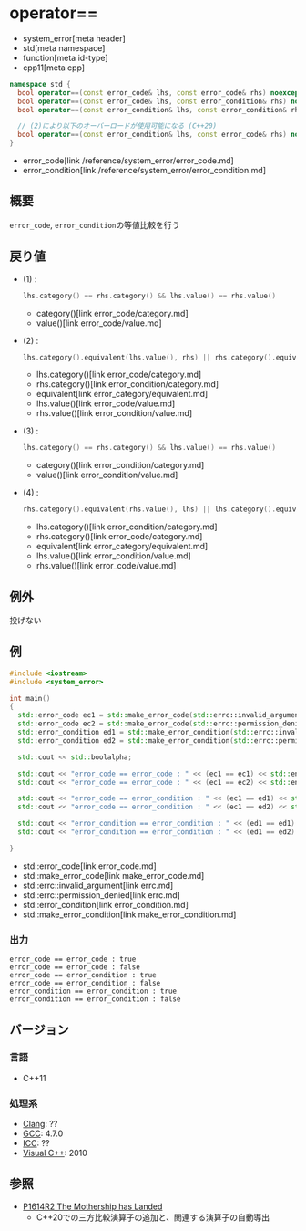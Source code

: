 # operator==
* system_error[meta header]
* std[meta namespace]
* function[meta id-type]
* cpp11[meta cpp]

```cpp
namespace std {
  bool operator==(const error_code& lhs, const error_code& rhs) noexcept;           // (1) C++11
  bool operator==(const error_code& lhs, const error_condition& rhs) noexcept;      // (2) C++11
  bool operator==(const error_condition& lhs, const error_condition& rhs) noexcept; // (3) C++11

  // (2)により以下のオーバーロードが使用可能になる (C++20)
  bool operator==(const error_condition& lhs, const error_code& rhs) noexcept;      // (4) C++11
}
```
* error_code[link /reference/system_error/error_code.md]
* error_condition[link /reference/system_error/error_condition.md]

## 概要
`error_code`, `error_condition`の等値比較を行う


## 戻り値
- (1) :
    ```cpp
    lhs.category() == rhs.category() && lhs.value() == rhs.value()
    ```
    * category()[link error_code/category.md]
    * value()[link error_code/value.md]


- (2) :
    ```cpp
    lhs.category().equivalent(lhs.value(), rhs) || rhs.category().equivalent(lhs, rhs.value())
    ```
    * lhs.category()[link error_code/category.md]
    * rhs.category()[link error_condition/category.md]
    * equivalent[link error_category/equivalent.md]
    * lhs.value()[link error_code/value.md]
    * rhs.value()[link error_condition/value.md]

- (3) :
    ```cpp
    lhs.category() == rhs.category() && lhs.value() == rhs.value()
    ```
    * category()[link error_condition/category.md]
    * value()[link error_condition/value.md]


- (4) :
    ```cpp
    rhs.category().equivalent(rhs.value(), lhs) || lhs.category().equivalent(rhs, lhs.value())
    ```
    * lhs.category()[link error_condition/category.md]
    * rhs.category()[link error_code/category.md]
    * equivalent[link error_category/equivalent.md]
    * lhs.value()[link error_condition/value.md]
    * rhs.value()[link error_code/value.md]


## 例外
投げない


## 例
```cpp example
#include <iostream>
#include <system_error>

int main()
{
  std::error_code ec1 = std::make_error_code(std::errc::invalid_argument);
  std::error_code ec2 = std::make_error_code(std::errc::permission_denied);
  std::error_condition ed1 = std::make_error_condition(std::errc::invalid_argument);
  std::error_condition ed2 = std::make_error_condition(std::errc::permission_denied);

  std::cout << std::boolalpha;

  std::cout << "error_code == error_code : " << (ec1 == ec1) << std::endl;
  std::cout << "error_code == error_code : " << (ec1 == ec2) << std::endl;

  std::cout << "error_code == error_condition : " << (ec1 == ed1) << std::endl;
  std::cout << "error_code == error_condition : " << (ec1 == ed2) << std::endl;

  std::cout << "error_condition == error_condition : " << (ed1 == ed1) << std::endl;
  std::cout << "error_condition == error_condition : " << (ed1 == ed2) << std::endl;

}
```
* std::error_code[link error_code.md]
* std::make_error_code[link make_error_code.md]
* std::errc::invalid_argument[link errc.md]
* std::errc::permission_denied[link errc.md]
* std::error_condition[link error_condition.md]
* std::make_error_condition[link make_error_condition.md]

### 出力
```
error_code == error_code : true
error_code == error_code : false
error_code == error_condition : true
error_code == error_condition : false
error_condition == error_condition : true
error_condition == error_condition : false
```

## バージョン
### 言語
- C++11

### 処理系
- [Clang](/implementation.md#clang): ??
- [GCC](/implementation.md#gcc): 4.7.0
- [ICC](/implementation.md#icc): ??
- [Visual C++](/implementation.md#visual_cpp): 2010


## 参照
- [P1614R2 The Mothership has Landed](https://www.open-std.org/jtc1/sc22/wg21/docs/papers/2019/p1614r2.html)
    - C++20での三方比較演算子の追加と、関連する演算子の自動導出
